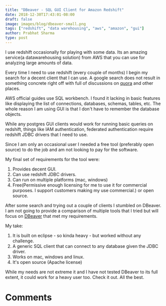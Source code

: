 ```yaml
---
title: "DBeaver - SQL GUI Client for Amazon Redshift"
date: 2018-12-30T17:43:01-08:00
draft: false
image: images/blog/dbeaver-small.png
tags: ["redshift", "data warehousing", "aws", "amazon", "gui"]
author: Prabhat Sharma
type: post
---
```


I use redshift occasionally for playing with some data. Its an amazing service(a datawarehousing solution) from AWS that you can use for analyzing large amounts of data.

Every time I need to use redshift (every couple of months) I begin my search for a decent client that I can use. A google search does not result in something concrete right off with full of discussions on [quora](https://www.quora.com/What-is-the-best-SQL-client-on-Mac-for-working-with-Redshift) and other places.

AWS official guides use SQL workbench. I found it lacking in basic features like displaying the list of connections, databases, schemas, tables, etc. The whole reason I am using GUI is that I don't have to remember the database objects.

While any postgres GUI clients would work for running basic queries on redshift, things like IAM authentication, federated authentication require redshift JDBC drivers that I need to use. 

Since I am only an occasional user I needed a free tool (preferably open source) to do the job and am not looking to pay for the software.

My final set of requirements for the tool were:

1. Provides decent GUI.
1. Can use redshift JDBC drivers.
1. Can run on multiple platforms (mac, windows)
1. Free(Permissive enough licensing for me to use it for commercial purposes. I support customers making my use commercial.) or open source.

After some search and trying out a couple of clients I stumbled on DBeaver. I am not going to provide a comparison of multiple tools that I tried but will focus on [DBeaver](https://dbeaver.io) that met my requirements.

My take:

1. It is built on eclipse - so kinda heavy - but worked without any challenge. 
1. A generic SQL client that can connect to any database given the JDBC driver.
1. Works on mac, windows and linux.
1. It's open source (Apache license)

While my needs are not extreme it and I have not tested DBeaver to its full extent, it could work for a heavy user too. Check it out. All the best.


# Comments

<div id="commento"></div>
<script src="https://cdn.commento.io/js/commento.js"></script>

